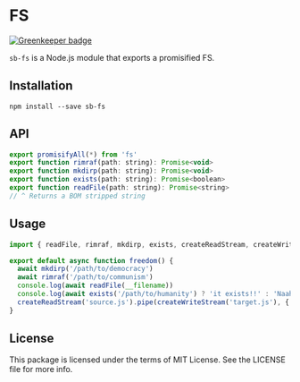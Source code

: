 # FS

[![Greenkeeper badge](https://badges.greenkeeper.io/steelbrain/fs.svg)](https://greenkeeper.io/)

`sb-fs` is a Node.js module that exports a promisified FS.

## Installation

```
npm install --save sb-fs
```

## API

```js
export promisifyAll(*) from 'fs'
export function rimraf(path: string): Promise<void>
export function mkdirp(path: string): Promise<void>
export function exists(path: string): Promise<boolean>
export function readFile(path: string): Promise<string>
// ^ Returns a BOM stripped string
```

## Usage

```js
import { readFile, rimraf, mkdirp, exists, createReadStream, createWriteStream } from 'sb-fs'

export default async function freedom() {
  await mkdirp('/path/to/democracy')
  await rimraf('/path/to/communism')
  console.log(await readFile(__filename))
  console.log(await exists('/path/to/humanity') ? 'it exists!!' : 'Naah it doesnt exist' )
  createReadStream('source.js').pipe(createWriteStream('target.js'), { end: true })
}
```

## License

This package is licensed under the terms of MIT License. See the LICENSE file for more info.

